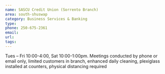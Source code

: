 ```yaml
---
name: SASCU Credit Union (Sorrento Branch)
area: south-shuswap
category: Business Services & Banking
type:
phone: 250-675-2361
email:
url:
tags:
---
```


Tues – Fri 10:00-4:00, Sat 10:00-1:00pm. Meetings conducted by phone or email only, limited customers in branch, enhanced daily cleaning, plexiglass installed at counters, physical distancing required
